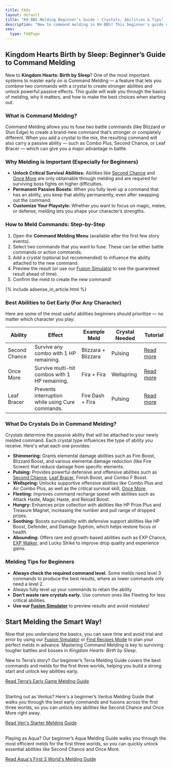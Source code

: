 ```yaml
---
title: FAQs
layout: default
title: "KH BBS Melding Beginner’s Guide – Crystals, Abilities & Tips"
description: "New to command melding in KH BBS? This beginner's guide explains crystals, passive abilities, and how to unlock powerful abilities like Second Chance early."
seo:
  type: FAQPage
---
```

<script type="application/ld+json">
{
  "mainEntity": [
    {
      "@type": "Question",
      "name": "What is Command Melding?",
      "acceptedAnswer": {
        "@type": "Answer",
        "text": "Command Melding allows you to fuse two battle commands, such as Blizzard or Stun Edge, to create a stronger or completely new command. When adding a crystal, the result also gains a passive ability like Combo Plus, Second Chance, or Leaf Bracer, giving your character additional power or defense in battle."
      }
    },
    {
      "@type": "Question",
      "name": "Why is Melding important for beginners?",
      "acceptedAnswer": {
        "@type": "Answer",
        "text": "Melding is crucial because it unlocks essential abilities like Second Chance and Once More, which help you survive boss fights. Fully leveling up commands makes these abilities permanent. Melding also allows players to tailor their characters for magic, melee, or defense styles."
      }
    },
    {
      "@type": "Question",
      "name": "How do you meld commands in Kingdom Hearts Birth by Sleep?",
      "acceptedAnswer": {
        "@type": "Answer",
        "text": "To meld commands, open the Command Melding menu, select two compatible commands, and optionally add a crystal. The result will be a new command with an attached ability. You can preview outcomes using tools like our Fusion Simulator before finalizing the meld."
      }
    },
    {
      "@type": "Question",
      "name": "What are the best abilities to get early in KH BBS?",
      "acceptedAnswer": {
        "@type": "Answer",
        "text": "The most recommended early abilities are Second Chance (survive combos with 1 HP), Once More (survive multi-hit combos), and Leaf Bracer (cast Cure without interruption). These can be created using commands like Blizzara, Fira, and Fire Dash with Pulsing or Wellspring Crystals."
      }
    },
    {
      "@type": "Question",
      "name": "What do Crystals do in Command Melding?",
      "acceptedAnswer": {
        "@type": "Answer",
        "text": "Crystals determine the passive ability added to the fused command. Shimmering boosts elemental abilities, Pulsing grants defense and offense boosts, Wellspring provides supportive and survival abilities, Fleeting speeds up command reload times, Hungry improves prize collection, Soothing offers defensive stat boosts, and Abounding unlocks rare abilities like EXP Chance and Lucky Strike."
      }
    },
    {
      "@type": "Question",
      "name": "What are some melding tips for beginners?",
      "acceptedAnswer": {
        "@type": "Answer",
        "text": "Always check the required command level for optimal results and fully level up commands to permanently keep their abilities. Save rare crystals for critical abilities and use common crystals for minor upgrades. Use a Fusion Simulator to avoid trial and error when experimenting with melds."
      }
    }
  ]
}
</script>

<section id="why-content">
<div class="container">
<div class="text">
<h1>Kingdom Hearts Birth by Sleep: Beginner’s Guide to Command Melding</h1>

<p>New to <strong>Kingdom Hearts: Birth by Sleep</strong>? One of the most important systems to master early on is Command Melding — a feature that lets you combine two commands with a crystal to create stronger abilities and unlock powerful passive effects. This guide will walk you through the basics of melding, why it matters, and how to make the best choices when starting out.</p>

<div class="faq">
<h3>What is Command Melding?</h3>
<p>Command Melding allows you to fuse two battle commands (like Blizzard or Stun Edge) to create a brand-new command that’s stronger or completely different. When you add a crystal to the mix, the resulting command will also carry a passive ability — such as Combo Plus, Second Chance, or Leaf Bracer — which can give you a major advantage in battle.</p>
</div>

<div class="faq">
<h3>Why Melding is Important (Especially for Beginners)</h3>
<ul>
<li><strong>Unlock Critical Survival Abilities:</strong> Abilities like <a href="/second-chance">Second Chance</a> and <a href="/once-more">Once More</a> are only obtainable through melding and are required for surviving boss fights on higher difficulties.</li>
<li><strong>Permanent Passive Boosts:</strong> When you fully level up a command that has an ability, you keep that ability permanently, even after swapping out the command.</li>
<li><strong>Customize Your Playstyle:</strong> Whether you want to focus on magic, melee, or defense, melding lets you shape your character’s strengths.</li>
</ul>
</div>

<div class="faq">
<h3>How to Meld Commands: Step-by-Step</h3>
<ol>
<li>Open the <strong>Command Melding Menu</strong> (available after the first few story events).</li>
<li>Select two commands that you want to fuse. These can be either battle commands or action commands.</li>
<li>Add a crystal (optional but recommended) to influence the ability attached to the new command.</li>
<li>Preview the result (or use our <a href="/">Fusion Simulator</a> to see the guaranteed result ahead of time).</li>
<li>Confirm the meld to create the new command!</li>
</ol>
</div>
<div class="ad-wrapper-article">
    {% include adsense_in_article.html %}
</div>
<div class="faq">
<h3>Best Abilities to Get Early (For Any Character)</h3>
<p>Here are some of the most useful abilities beginners should prioritize — no matter which character you play:</p>

<table>
<thead>
<tr>
    <th>Ability</th>
    <th>Effect</th>
    <th>Example Meld</th>
    <th>Crystal Needed</th>
    <th>Tutorial</th>
</tr>
</thead>
<tbody>
<tr>
    <td data-label="Ability">Second Chance</td>
    <td data-label="Description">Survive any combo with 1 HP remaining.</td>
    <td data-label="Ingredients">Blizzara + Blizzara</td>
    <td data-label="Crystal">Pulsing</td>
    <td data-label="Tutorial"><a href="/second-chance">Read more</a></td>
</tr>
<tr>
    <td data-label="Ability">Once More</td>
    <td data-label="Description">Survive multi-hit combos with 1 HP remaining.</td>
    <td data-label="Ingredients">Fira + Fira</td>
    <td data-label="Crystal">Wellspring</td>
    <td data-label="Tutorial"><a href="/once-more">Read more</a></td>
</tr>
<tr>
    <td data-label="Ability">Leaf Bracer</td>
    <td data-label="Description">Prevents interruption while using Cure commands.</td>
    <td data-label="Ingredients">Fire Dash + Fira</td>
    <td data-label="Crystal">Pulsing</td>
    <td data-label="Tutorial"><a href="/leaf-bracer">Read more</a></td>
</tr>
</tbody>
</table>
</div>

<div class="faq">
<h3>What Do Crystals Do in Command Melding?</h3>
<p>Crystals determine the passive ability that will be attached to your newly melded command. Each crystal type influences the type of ability you receive. Here's what each one provides:</p>
<ul>
<li><strong>Shimmering:</strong> Grants elemental damage abilities such as Fire Boost, Blizzard Boost, and various elemental damage reduction (like Fire Screen) that reduce damage from specific elements.</li>
<li><strong>Pulsing:</strong> Provides powerful defensive and offensive abilities such as <a href="/second-chance">Second Chance</a>, <a href="/leaf-bracer">Leaf Bracer</a>, Finish Boost, and Combo F Boost.</li>
<li><strong>Wellspring:</strong> Unlocks supportive offensive abilities like Combo Plus and Air Combo Plus, as well as the critical survival skill, <a href="/once-more">Once More</a>.</li>
<li><strong>Fleeting:</strong> Improves command recharge speed with abilities such as Attack Haste, Magic Haste, and Reload Boost.</li>
<li><strong>Hungry:</strong> Enhances prize collection with abilities like HP Prize Plus and Treasure Magnet, increasing the number and pull range of dropped prizes.</li>
<li><strong>Soothing:</strong> Boosts survivability with defensive support abilities like HP Boost, Defender, and Damage Syphon, which helps restore focus or health.</li>
<li><strong>Abounding:</strong> Offers rare and growth-based abilities such as EXP Chance, <a href="/exp-walker">EXP Walker</a>, and Lucky Strike to improve drop quality and experience gains.</li>
</ul>
</div>

<div class="faq">
<h3>Melding Tips for Beginners</h3>
<ul>
<li><strong>Always check the required command level.</strong> Some melds need level 3 commands to produce the best results, where as lower commands only need a level 2.</li>
<li>Always fully level up your commands to retain the ability</li>
<li><strong>Don’t waste rare crystals early.</strong> Use common ones like Fleeting for less critical abilities.</li>
<li><strong>Use our <a href="/">Fusion Simulator</a></strong> to preview results and avoid mistakes!</li>
</ul>
</div>

<h2>Start Melding the Smart Way!</h2>
<p>Now that you understand the basics, you can save time and avoid trial and error by using our <a href="/">Fusion Simulator</a> or <a href="/?mode=find">Find Recipes Mode</a> to plan your perfect melds in advance. Mastering Command Melding is key to surviving tougher battles and bosses in <em>Kingdom Hearts: Birth by Sleep</em>.</p>
<p>New to Terra’s story? Our beginner’s Terra Melding Guide covers the best commands and melds for the first three worlds, helping you build a strong start and unlock key abilities early.</p>
<a href="/terra-early-guide" class="btn highlight">Read Terra’s Early Game Melding Guide</a><br><br>

<p>Starting out as Ventus? Here's a beginner’s Ventus Melding Guide that walks you through the best early commands and fusions across the first three worlds, so you can unlock key abilities like Second Chance and Once More right away.</p>
<a href="/ventus-early-guide" class="btn highlight">Read Ven's Starter Melding Guide</a><br><br>
<p>Playing as Aqua? Our beginner’s Aqua Melding Guide walks you through the most efficient melds for the first three worlds, so you can quickly unlock essential abilities like Second Chance and Once More.</p>
<a href="/ventus-early-guide" class="btn highlight">Read Aqua's First 3 World's Melding Guide</a>

</div>

</div>

</section>

 